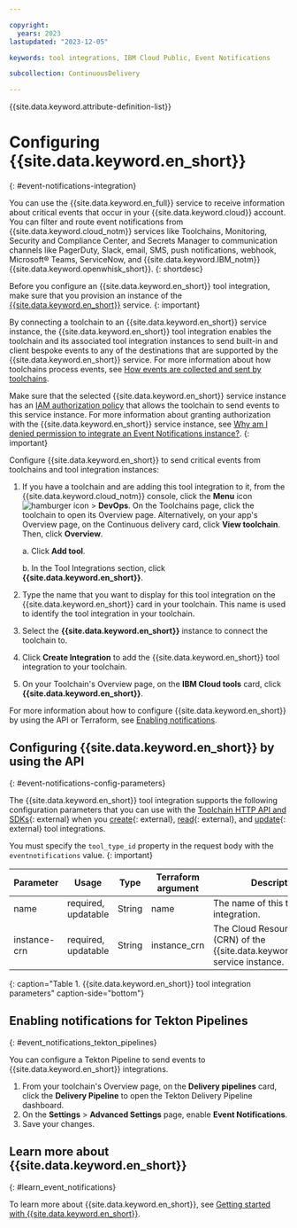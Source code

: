 ```yaml
---

copyright:
  years: 2023
lastupdated: "2023-12-05"

keywords: tool integrations, IBM Cloud Public, Event Notifications

subcollection: ContinuousDelivery

---
```


{{site.data.keyword.attribute-definition-list}}   

# Configuring {{site.data.keyword.en_short}}
{: #event-notifications-integration}

You can use the {{site.data.keyword.en_full}} service to receive information about critical events that occur in your {{site.data.keyword.cloud}} account. You can filter and route event notifications from {{site.data.keyword.cloud_notm}} services like Toolchains, Monitoring, Security and Compliance Center, and Secrets Manager to communication channels like PagerDuty, Slack, email, SMS, push notifications, webhook, Microsoft&reg; Teams, ServiceNow, and {{site.data.keyword.IBM_notm}} {{site.data.keyword.openwhisk_short}}.
{: shortdesc}

Before you configure an {{site.data.keyword.en_short}} tool integration, make sure that you provision an instance of the [{{site.data.keyword.en_short}}](/docs/event-notifications?topic=event-notifications-en-create-en-instance) service.
{: important}

By connecting a toolchain to an {{site.data.keyword.en_short}} service instance, the {{site.data.keyword.en_short}} tool integration enables the toolchain and its associated tool integration instances to send built-in and client bespoke events to any of the destinations that are supported by the {{site.data.keyword.en_short}} service. For more information about how toolchains process events, see [How events are collected and sent by toolchains](/docs/ContinuousDelivery?topic=ContinuousDelivery-event-notifications-cd#event-notifications-how-cd).

Make sure that the selected {{site.data.keyword.en_short}} service instance has an [IAM authorization policy](/iam/authorizations/grant) that allows the toolchain to send events to this service instance. For more information about granting authorization with the {{site.data.keyword.en_short}} service instance, see [Why am I denied permission to integrate an Event Notifications instance?](/docs/event-notifications?topic=event-notifications-troubleshoot-integrate).
{: important}

Configure {{site.data.keyword.en_short}} to send critical events from toolchains and tool integration instances:

1. If you have a toolchain and are adding this tool integration to it, from the {{site.data.keyword.cloud_notm}} console, click the **Menu** icon ![hamburger icon](images/icon_hamburger.svg) > **DevOps**. On the Toolchains page, click the toolchain to open its Overview page. Alternatively, on your app's Overview page, on the Continuous delivery card, click **View toolchain**. Then, click **Overview**.  

   a. Click **Add tool**.

   b. In the Tool Integrations section, click **{{site.data.keyword.en_short}}**.

1. Type the name that you want to display for this tool integration on the {{site.data.keyword.en_short}} card in your toolchain. This name is used to identify the tool integration in your toolchain.
1. Select the **{{site.data.keyword.en_short}}** instance to connect the toolchain to.
1. Click **Create Integration** to add the {{site.data.keyword.en_short}} tool integration to your toolchain.
1. On your Toolchain's Overview page, on the **IBM Cloud tools** card, click **{{site.data.keyword.en_short}}**.

For more information about how to configure {{site.data.keyword.en_short}} by using the API or Terraform, see [Enabling notifications](/docs/ContinuousDelivery?topic=ContinuousDelivery-event-notifications-cd&interface=api&code=curl#event-notifications-enable-cd).

## Configuring {{site.data.keyword.en_short}} by using the API
{: #event-notifications-config-parameters}

The {{site.data.keyword.en_short}} tool integration supports the following configuration parameters that you can use with the [Toolchain HTTP API and SDKs](https://cloud.ibm.com/apidocs/toolchain){: external} when you [create](https://cloud.ibm.com/apidocs/toolchain#create-tool){: external}, [read](https://cloud.ibm.com/apidocs/toolchain#get-tool-by-id){: external}, and [update](https://cloud.ibm.com/apidocs/toolchain#update-tool){: external} tool integrations.

You must specify the `tool_type_id` property in the request body with the `eventnotifications` value.
{: important}

| Parameter | Usage | Type | Terraform argument | Description |
| --- | --- | --- | --- | --- |
| name | required, updatable | String | name | The name of this tool integration. |
| instance-crn  | required, updatable | String | instance_crn | The Cloud Resource Name (CRN) of the {{site.data.keyword.en_short}} service instance. |
{: caption="Table 1. {{site.data.keyword.en_short}} tool integration parameters" caption-side="bottom"}

## Enabling notifications for Tekton Pipelines
{: #event_notifications_tekton_pipelines}

You can configure a Tekton Pipeline to send events to {{site.data.keyword.en_short}} integrations.

1. From your toolchain's Overview page, on the **Delivery pipelines** card, click the **Delivery Pipeline** to open the Tekton Delivery Pipeline dashboard. 
1. On the **Settings** > **Advanced Settings** page, enable **Event Notifications**.
1. Save your changes.

## Learn more about {{site.data.keyword.en_short}}
{: #learn_event_notifications}

To learn more about {{site.data.keyword.en_short}}, see [Getting started with {{site.data.keyword.en_short}}](/docs/event-notifications?topic=event-notifications-getting-started).
